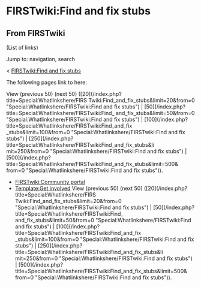 # FIRSTwiki:Find and fix stubs

## From FIRSTwiki

(List of links)

Jump to: navigation, search

< [FIRSTwiki:Find and fix stubs](/index.php?title=FIRSTwiki:Find_and_fix_stubs&redirect=no "FIRSTwiki:Find and fix stubs")

The following pages link to here:

View (previous 50) (next 50) ([20](/index.php?title=Special:Whatlinkshere/FIRS
Twiki:Find_and_fix_stubs&limit=20&from=0 "Special:Whatlinkshere/FIRSTwiki:Find
and fix stubs") | [50](/index.php?title=Special:Whatlinkshere/FIRSTwiki:Find_
and_fix_stubs&limit=50&from=0 "Special:Whatlinkshere/FIRSTwiki:Find and fix
stubs") | [100](/index.php?title=Special:Whatlinkshere/FIRSTwiki:Find_and_fix
_stubs&limit=100&from=0 "Special:Whatlinkshere/FIRSTwiki:Find and fix stubs") | [250](/index.php?title=Special:Whatlinkshere/FIRSTwiki:Find_and_fix_stubs&li
mit=250&from=0 "Special:Whatlinkshere/FIRSTwiki:Find and fix stubs") | [500](/index.php?title=Special:Whatlinkshere/FIRSTwiki:Find_and_fix_stubs&limit=500&
from=0 "Special:Whatlinkshere/FIRSTwiki:Find and fix stubs")).

- [FIRSTwiki:Community portal](FIRSTwiki:Community_portal "FIRSTwiki:Community portal")
- [Template:Get involved](Template:Get_involved "Template:Get involved") View (previous 50) (next 50) ([20](/index.php?title=Special:Whatlinkshere/FIRS
  Twiki:Find_and_fix_stubs&limit=20&from=0 "Special:Whatlinkshere/FIRSTwiki:Find
  and fix stubs") | [50](/index.php?title=Special:Whatlinkshere/FIRSTwiki:Find_
  and_fix_stubs&limit=50&from=0 "Special:Whatlinkshere/FIRSTwiki:Find and fix
  stubs") | [100](/index.php?title=Special:Whatlinkshere/FIRSTwiki:Find_and_fix
  _stubs&limit=100&from=0 "Special:Whatlinkshere/FIRSTwiki:Find and fix stubs") | [250](/index.php?title=Special:Whatlinkshere/FIRSTwiki:Find_and_fix_stubs&li
  mit=250&from=0 "Special:Whatlinkshere/FIRSTwiki:Find and fix stubs") | [500](/index.php?title=Special:Whatlinkshere/FIRSTwiki:Find_and_fix_stubs&limit=500&
  from=0 "Special:Whatlinkshere/FIRSTwiki:Find and fix stubs")).

